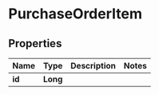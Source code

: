 
# PurchaseOrderItem

## Properties
Name | Type | Description | Notes
------------ | ------------- | ------------- | -------------
**id** | **Long** |  | 



